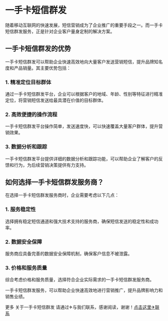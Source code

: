 # 一手卡短信群发

随着移动互联网的快速发展，短信营销成为了企业推广的重要手段之一。而一手卡短信群发服务，正是针对企业客户量身定制的解决方案。

## 一手卡短信群发的优势

一手卡短信群发可以帮助企业快速高效地向大量客户发送营销短信，提升品牌知名度和产品销量。其主要优势包括：

### 1. 精准定位目标群体

通过一手卡短信群发平台，企业可以根据客户的地域、年龄、性别等特征进行精准定位，将营销短信发送给最具潜在价值的目标群体。

### 2. 高效便捷的操作流程

一手卡短信群发平台操作简单，发送速度快，可以快速覆盖大量客户群体，提升营销效果。

### 3. 数据分析和跟踪

一手卡短信群发平台提供详细的数据分析和跟踪功能，可以帮助企业了解客户的反馈和行为，为后续营销决策提供有力支持。

## 如何选择一手卡短信群发服务商？

在选择一手卡短信群发服务商时，企业需要考虑以下几点：

### 1. 服务稳定性

选择拥有稳定短信通道和强大技术支持的服务商，确保短信发送的稳定性和成功率。

### 2. 数据安全保障

服务商应具备完善的数据安全保障机制，确保客户信息不被泄露。

### 3. 价格和服务质量

综合考虑价格和服务质量，选择符合企业实际需求的一手卡短信群发服务商。

一手卡短信群发服务，可以帮助企业快速高效地进行营销推广，提升品牌影响力和销售业绩。

更多 关于一手卡短信群发 请通过✈与我们联系，感谢阅读，谢谢！[点击这里✈联系](https://t.me/LM999bot)
